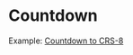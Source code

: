 # Countdown

Example: [Countdown to CRS-8](http://zlsa.github.io/countdown/?name=SpaceX%20CRS-8%20Countdown&unix=1459468800)
